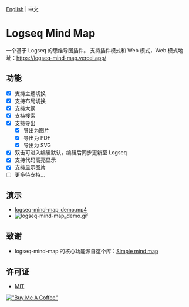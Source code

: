 [English](./README.md) | 中文

# Logseq Mind Map

一个基于 Logseq 的思维导图插件。
支持插件模式和 Web 模式，Web 模式地址：https://logseq-mind-map.vercel.app/

## 功能

- [x] 支持主题切换
- [x] 支持布局切换
- [x] 支持大纲
- [x] 支持搜索
- [x] 支持导出
    - [x] 导出为图片
    - [x] 导出为 PDF
    - [x] 导出为 SVG
- [x] 双击可进入编辑默认，编辑后同步更新至 Logseq
- [x] 支持代码高亮显示
- [x] 支持显示图片
- [ ] 更多待支持...

## 演示

- [logseq-mind-map_demo.mp4](https://logseq-img.oss-cn-beijing.aliyuncs.com/logseq/logseq-mind-map_demo.mp4)
- ![logseq-mind-map_demo.gif](./logseq-mind-map_demo.gif)

## 致谢

- logseq-mind-map 的核心功能源自这个库：[Simple mind map](https://github.com/wanglin2/mind-map)

## 许可证

- [MIT](./LICENSE)

[!["Buy Me A Coffee"](https://www.buymeacoffee.com/assets/img/custom_images/orange_img.png)](https://buymeacoffee.com/baiyp)

